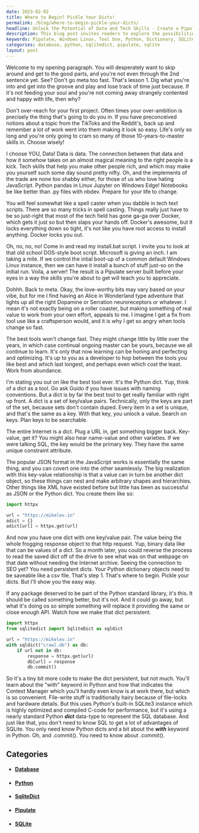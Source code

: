 ```yaml
---
date: 2023-02-02
title: Where to Begin? Pickle Your Dicts!
permalink: /blog/where-to-begin-pickle-your-dicts/
headline: Unlock the Potential of Data and Tech Skills - Create a Pipulate Server from a Windows Linux Instance
description: This blog post invites readers to explore the possibilities of data and tech skills, providing an example of how to create a Pipulate server from a Windows Linux instance. It also dives into the appeal of tool use, and how to create a Python dictionary object and store it in a SQLite database using the SqliteDict package. Join me as I explore the potential of data and tech skills and the tools available to make them work!
keywords: Pipulate, Windows Linux, Tool Use, Python, Dictionary, SQLite, Database, SqliteDict, Context Manager, .commit()
categories: database, python, sqlitedict, pipulate, sqlite
layout: post
---
```


Welcome to my opening paragraph. You will desperately want to skip around and
get to the good parts, and you're not even through the 2nd sentence yet. See?
Don't go meta too fast. That's lesson 1. Dig what you're into and get into the
groove and play and lose track of time just because. If it's not feeding your
soul and you're not coming away strangely contented and happy with life, then
why?

Don't over-reach for your first project. Often times your over-ambition is
precisely the thing that's going to do you in. If you have preconceived notions
about a topic from the TikToks and the Reddit's, back up and remember a lot of
work went into them making it look so easy. Life's only so long and you're only
going to cram so many of those 10-years-to-master skills in. Choose wisely!

I choose YOU, Data! Data is data. The connection between that data and how it
somehow takes on an almost magical meaning to the right people is a kick. Tech
skills that help you make other people rich, and which may make you yourself
such some day sound pretty nifty. Oh, and the implements of the trade are none
too shabby either, for those of us who love hating JavaScript. Python pandas in
Linux Jupyter on Windows Edge!  Notebooks be like better than .py files with
nbdev. Prepare for your life to change.

You will feel somewhat like a spell caster when you dabble in tech text
scripts. There are so many tricks in spell casting. Things really just have to
be so just-right that most of the tech field has gone ga-ga over Docker, which
gets it just so but then slaps your hands off. Docker's awesome, but it locks
everything down so tight, it's not like you have root access to install
anything. Docker locks you out.

Oh, no, no, no! Come in and read my install.bat script. I invite you to look at
that old school DOS-style boot script. Microsoft is giving an inch. I am taking
a mile. If we control the intial boot-up of a common default Windows Linux
instance, then we can have it install a bunch of stuff just-so on the initial
run. Voila, a server! The result is a Pipulate server built before your eyes in
a way the skills you're about to get will teach you to appreciate.

Dohhh. Back to meta. Okay, the love-worthy bits may vary based on your vibe,
but for me I find having an Alice in Wonderland type adventure that lights up
all the right Dopamine or Serration neuroreceptors or whatever. I mean it's not
exactly being on a roller coaster, but making something of real value to work
from your own effort, appeals to me. I imagine I get a fix from tool use like a
craftsperson would, and it is why I get so angry when tools change so fast.

The best tools won't change fast. They might change little by little over the
years, in which case continual ongoing master can be yours, because we all
continue to learn. It's only that now learning can be honing and perfecting and
optimizing. It's up to you as a developer to hop between the tools you like
best and which last longest, and perhaps even which cost the least. Work from
abundance.

I'm stating you out on like the best tool ever. It's the Python dict. Yup,
think of a dict as a tool. Go ask Guido if you have issues with naming
conventions. But a dict is by far the best tool to get really familiar with
right up front. A dict is a set of key/value pairs. Technically, only the keys
are part of the set, because sets don't contain duped. Every item in a set is
unique, and that's the same as a key. With that key, you unlock a value. Search
on keys. Plan keys to be searchable.

The entire Internet is a dict. Plug a URL in, get something bigger back.
Key-value, get it? You might also hear name-value and other varieties. If we
were talking SQL, the key would be the primary key. They have the same unique
constraint attribute.

The popular JSON format in the JavaScript works is essentially the same thing,
and you can covert one into the other seamlessly. The big realization with this
key-value relationship is that a value can in turn be another dict object, so
these things can nest and make arbitrary shapes and hierarchies. Other things
like XML have existed before but little has been as successful as JSON or the
Python dict. You create them like so:

```python
import httpx

url = "https://mikelev.in"
adict = {}
adict[url] = httpx.get(url)
```

And now you have one dict with one key/value pair. The value being the whole
frogging response object to that http request. Yup, binary data like that can
be values of a dict. So a month later, you could reverse the process to read
the saved dict off of the drive to see what was on that webpage on that date
without needing the Internet archive. Seeing the connection to SEO yet? You
need persistent dicts. Your Python dictionary objects need to be saveable like
a csv file. That's step 1. That's where to begin. Pickle your dicts. But I'll
show you the easy way.

If any package deserved to be part of the Python standard library, it's this.
It should be called something better, but it's not. And it could go away, but
what it's doing os so simple something will replace it providing the same or
close enough API. Watch how we make that dict persistent.

```python
import httpx
from sqlitedict import SqliteDict as sqldict

url = "https://mikelev.in"
with sqldict("crawl.db") as db:
    if url not in db:
        response = httpx.get(url)
        db[url] = response
        db.commit()
```

So it's a tiny bit more code to make the dict persistent, but not much. You'll
learn about the "with" keyword in Python and how that indicates the Context
Manager which you'll hardly even know is at work there, but which is so
convenient. File-write stuff is traditionally hairy because of file-locks and
hardware details. But this uses Python's built-in SQLite3 instance which is
highly optimized and compiled C-code for performance, but it's using a nearly
standard Python ***dict*** data-type to represent the SQL database. And just
like that, you don't need to know SQL to get a lot of advantages of SQLite. You
only need know Python dicts and a bit about the ***with*** keyword in Python.
Oh, and .commit(). You need to know about .commit().


## Categories

<ul>
<li><h4><a href='/database/'>Database</a></h4></li>
<li><h4><a href='/python/'>Python</a></h4></li>
<li><h4><a href='/sqlitedict/'>SqliteDict</a></h4></li>
<li><h4><a href='/pipulate/'>Pipulate</a></h4></li>
<li><h4><a href='/sqlite/'>SQLite</a></h4></li></ul>
